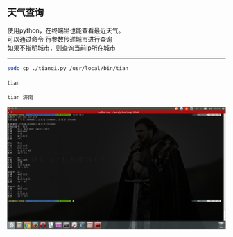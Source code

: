 ## 天气查询

使用python，在终端里也能查看最近天气。<br/>
可以通过命令 行参数传递城市进行查询<br/>
如果不指明城市，则查询当前ip所在城市<br/>


----
```sh
sudo cp ./tianqi.py /usr/local/bin/tian

tian

tian 济南

```
![示例图](/tian.png)
